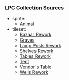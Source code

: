 ### LPC Collection Sources

- sprite:
  - [Animal](sprite/animal/sources.md)
- tileset:
  - [Bazaar Rework](tileset/bazaar_rework/sources.md)
  - [Graves](tileset/graves/sources.md)
  - [Lamp Posts Rework](tileset/lamp_posts_rework/sources.md)
  - [Shelves Rework](tileset/shelves_rework/sources.md)
  - [Tables Rework](tileset/tables_rework/sources.md)
  - [Tent](tileset/tent/sources.md)
  - [Vendor's Table](tileset/vendors_table/sources.md)
  - [Wells Rework](tileset/wells_rework/sources.md)

